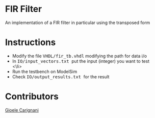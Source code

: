# FIR Filter
An implementation of a FIR filter in particular using the transposed form 
# Instructions
<ul>
  <li>Modify the file  <kbd>VHDL/fir_tb.vhdl</kbd> modifying the path for data i/o </li>
  <li>In <kbd> IO/input_vectors.txt </kbd> put the input (integer) you want to test <\li>
  <li>Run the testbench on ModelSim </li>
  <li>Check <kbd> IO/output_results.txt </kbd> for the result</li>
</ul>

# Contributors
[Gioele Carignani](https://github.com/gioelec/)<br>
